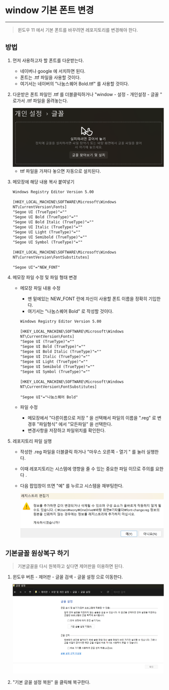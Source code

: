 # window 기본 폰트 변경

---

> 윈도우 11 에서 기본 폰트를 바꾸려면 레포지토리를 변경해야 한다. 

## 방법

1. 먼저 사용하고자 할 폰트를 다운받는다. 

   - 네이버나 google 에 서치하면 된다. 
   - 폰트는 .ttf 파일을 사용할 것이다. 
   - 여기서는 네이버의 "나눔스퀘어 Bold.ttf" 를 사용할 것이다. 

2. 다운받은 폰트 파일인 .ttf 를 더블클릭하거나 "window - 설정 - 개인설정 - 글꼴 " 로가서 .ttf 파일을 올려놓는다. 

   <img src="images/개인설정_폰트올리기.png">

   - ttf 파일을 가져다 놓으면 자동으로 설치된다. 

3. 메모장에 해당 내용 복사 붙여넣기 

   ```
   Windows Registry Editor Version 5.00
   
   [HKEY_LOCAL_MACHINE\SOFTWARE\Microsoft\Windows NT\CurrentVersion\Fonts]
   "Segoe UI (TrueType)"=""
   "Segoe UI Bold (TrueType)"=""
   "Segoe UI Bold Italic (TrueType)"=""
   "Segoe UI Italic (TrueType)"=""
   "Segoe UI Light (TrueType)"=""
   "Segoe UI Semibold (TrueType)"=""
   "Segoe UI Symbol (TrueType)"=""
   
   [HKEY_LOCAL_MACHINE\SOFTWARE\Microsoft\Windows NT\CurrentVersion\FontSubstitutes]
   
   "Segoe UI"="NEW_FONT"
   ```

4. 메모장 파일 수정 및 파일 형태 변경

   - 메모장 파일 내용 수정

     - 맨 밑에있는 NEW_FONT 란에 자신이 사용할 폰트 이름을 정확히 기입한다. 
     - 여기서는 "나눔스퀘어 Bold" 로 작성할 것이다. 

     ```
     Windows Registry Editor Version 5.00
     
     [HKEY_LOCAL_MACHINE\SOFTWARE\Microsoft\Windows NT\CurrentVersion\Fonts]
     "Segoe UI (TrueType)"=""
     "Segoe UI Bold (TrueType)"=""
     "Segoe UI Bold Italic (TrueType)"=""
     "Segoe UI Italic (TrueType)"=""
     "Segoe UI Light (TrueType)"=""
     "Segoe UI Semibold (TrueType)"=""
     "Segoe UI Symbol (TrueType)"=""
     
     [HKEY_LOCAL_MACHINE\SOFTWARE\Microsoft\Windows NT\CurrentVersion\FontSubstitutes]
     
     "Segoe UI"="나눔스퀘어 Bold"
     ```

   - 파일 수정 

     - 메모장에서 "다른이름으로 저장 " 을 선택해서 파일의 이름을 ".reg" 로 변경후 "파일형식" 에서 "모든파일" 을 선택한다. 
     - 변경사항을 저장하고 파일위치를 확인한다. 

5. 레포지토리 파일 실행 

   - 작성한 .reg 파일을 더블클릭 하거나 "마우스 오른쪽 - 열기 " 를 눌러 실행한다. 

   - 이때 레포지토리는 시스템에 영향을 줄 수 있는 중요한 파일 이므로 주의를 요한다 .

   - 다음 팝업창이 뜨면 "예" 를 누르고 시스템을 재부팅한다.  

     <img src="images/레포지토리설정.png">

## 기본글꼴 원상복구 하기 

> 기본글꼴을 다시 원복하고 싶다면 제어판을 이용하면 된다. 

1. 윈도우 버튼 - 제어판 - 글꼴 검색 - 글꼴 설정 으로 이동한다. 

   <img src="images/글꼴설정.png">

2. "기본 글꼴 설정 복원" 을 클릭해 복구한다. 

